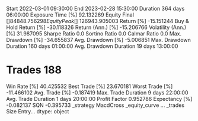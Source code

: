 Start                     2022-03-01 09:30:00
End                       2023-02-28 15:30:00
Duration                    364 days 06:00:00
Exposure Time [%]                   92.132269
Equity Final [$]                 84848.756298
Equity Peak [$]                 126943.905003
Return [%]                         -15.151244
Buy & Hold Return [%]              -30.118326
Return (Ann.) [%]                  -15.206766
Volatility (Ann.) [%]               31.987095
Sharpe Ratio                              0.0
Sortino Ratio                             0.0
Calmar Ratio                              0.0
Max. Drawdown [%]                  -34.655837
Avg. Drawdown [%]                   -5.006851
Max. Drawdown Duration      160 days 01:00:00
Avg. Drawdown Duration       19 days 13:00:00
# Trades                                  188
Win Rate [%]                        40.425532
Best Trade [%]                      23.670181
Worst Trade [%]                    -11.466102
Avg. Trade [%]                      -0.187419
Max. Trade Duration           9 days 22:00:00
Avg. Trade Duration           1 days 20:00:00
Profit Factor                        0.952786
Expectancy [%]                      -0.082137
SQN                                 -0.395733
_strategy                           MacdCross
_equity_curve                             ...
_trades                        Size  Entry...
dtype: object
